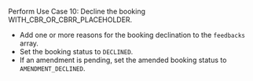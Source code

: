 Perform Use Case 10: Decline the booking WITH_CBR_OR_CBRR_PLACEHOLDER.
* Add one or more reasons for the booking declination to the `feedbacks` array.
* Set the booking status to `DECLINED`.
* If an amendment is pending, set the amended booking status to  `AMENDMENT_DECLINED`.
